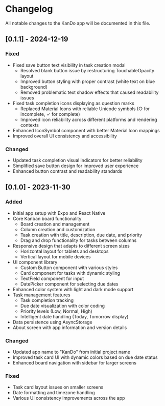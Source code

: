 # Changelog

All notable changes to the KanDo app will be documented in this file.

## [0.1.1] - 2024-12-19

### Fixed
- Fixed save button text visibility in task creation modal
  - Resolved blank button issue by restructuring TouchableOpacity layout
  - Improved button styling with proper contrast (white text on blue background)
  - Removed problematic text shadow effects that caused readability issues
- Fixed task completion icons displaying as question marks
  - Replaced Material Icons with reliable Unicode symbols (○ for incomplete, ✓ for complete)
  - Improved icon reliability across different platforms and rendering contexts
- Enhanced IconSymbol component with better Material Icon mappings
- Improved overall UI consistency and accessibility

### Changed
- Updated task completion visual indicators for better reliability
- Simplified save button design for improved user experience
- Enhanced button contrast and readability standards

## [0.1.0] - 2023-11-30

### Added
- Initial app setup with Expo and React Native
- Core Kanban board functionality
  - Board creation and management
  - Column creation and customization
  - Task creation with title, description, due date, and priority
  - Drag and drop functionality for tasks between columns
- Responsive design that adapts to different screen sizes
  - Horizontal layout for tablets and desktops
  - Vertical layout for mobile devices
- UI component library
  - Custom Button component with various styles
  - Card component for tasks with dynamic styling
  - TextField component for input
  - DatePicker component for selecting due dates
- Enhanced color system with light and dark mode support
- Task management features
  - Task completion tracking
  - Due date visualization with color coding
  - Priority levels (Low, Normal, High)
  - Intelligent date handling (Today, Tomorrow display)
- Data persistence using AsyncStorage
- About screen with app information and version details

### Changed
- Updated app name to "KanDo" from initial project name
- Improved task card UI with dynamic colors based on due date status
- Enhanced board navigation with sidebar for larger screens

### Fixed
- Task card layout issues on smaller screens
- Date formatting and timezone handling
- Various UI consistency improvements across the app